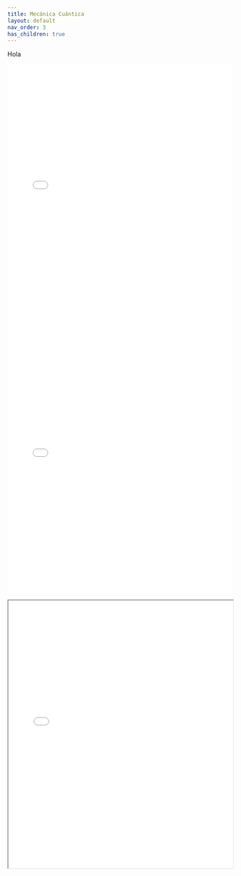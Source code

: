 ```yaml
---
title: Mecánica Cuántica
layout: default
nav_order: 3
has_children: true
---
```


Hola

<embed src="../../assets/Archivos/cuantica2.pdf" type="application/pdf" width="100%" height="600px" />
<embed src="../../assets/Archivos/c1.pdf" type="application/pdf" width="100%" height="600px" />

<iframe src="../../assets/Archivos/c2.pdf" width="100%" height="600px"></iframe>

